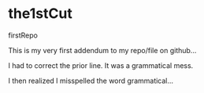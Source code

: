 the1stCut
=========

firstRepo

This is my very first addendum to my repo/file on github...

I had to correct the prior line. It was a grammatical mess.

I then realized I misspelled the word grammatical...

 
